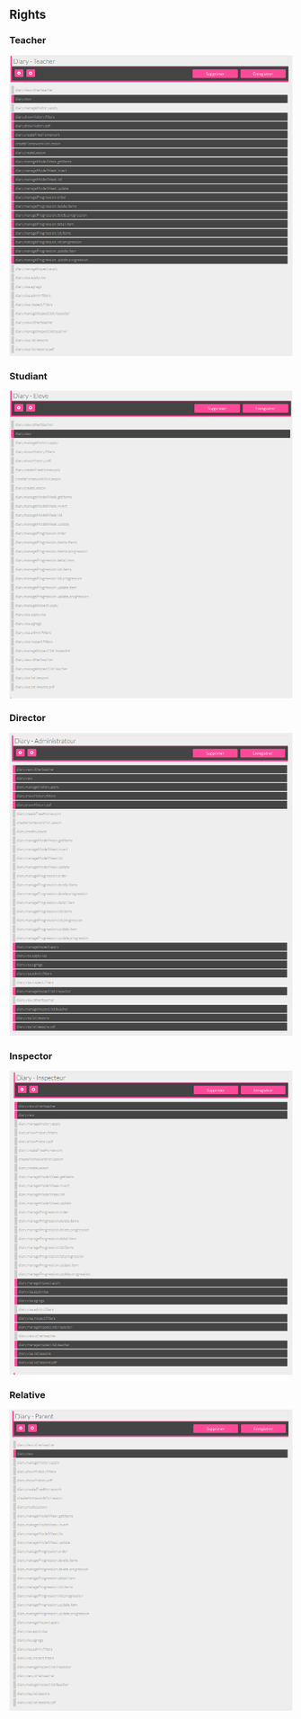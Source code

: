 ## Rights

### Teacher
![](./docs/resources/teacher.png)
### Studiant
![](./docs/resources/studiant.png)
### Director
![](./docs/resources/admin.png)
### Inspector
![](./docs/resources/inspector.png)
### Relative
![](./docs/resources/relative.png)
